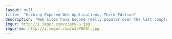 ```yaml
---
layout: null
title:  "Hacking Exposed Web Applications, Third Edition"
description: "Web sites have become really popular over the last couple years. Web sites even control bank accounts and social media sites like Facebook and MySpace, which is what makes this book REALLY valuable. This book will teach you how to hack 90% of the web sites out there, even if they're written in a secure lanuage like HTML 5 or C (My site can't be hacked though, becuase it's written in C++ which is more secure)."
imgur: http://i.imgur.com/o3pPNFG.jpg
imgur-sm: http://i.imgur.com/o3pPNFGt.jpg
---
```

